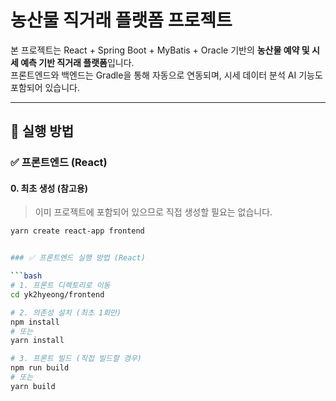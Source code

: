 # 농산물 직거래 플랫폼 프로젝트

본 프로젝트는 React + Spring Boot + MyBatis + Oracle 기반의 **농산물 예약 및 시세 예측 기반 직거래 플랫폼**입니다.  
프론트엔드와 백엔드는 Gradle을 통해 자동으로 연동되며, 시세 데이터 분석 AI 기능도 포함되어 있습니다.

---

## 🧭 실행 방법

### ✅ 프론트엔드 (React)

#### 0. 최초 생성 (참고용)
> 이미 프로젝트에 포함되어 있으므로 직접 생성할 필요는 없습니다.
```bash
yarn create react-app frontend


### ✅ 프론트엔드 실행 방법 (React)

```bash
# 1. 프론트 디렉토리로 이동
cd yk2hyeong/frontend

# 2. 의존성 설치 (최초 1회만)
npm install
# 또는
yarn install

# 3. 프론트 빌드 (직접 빌드할 경우)
npm run build
# 또는
yarn build